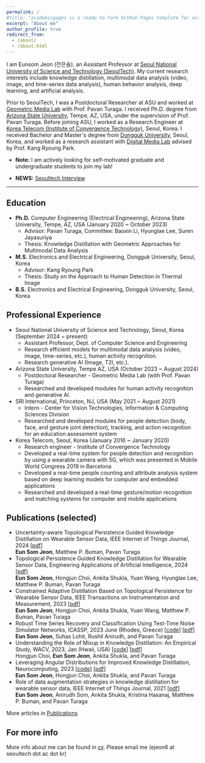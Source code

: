 ```yaml
---
permalink: /
#title: "academicpages is a ready-to-fork GitHub Pages template for academic personal websites"
excerpt: "About me"
author_profile: true
redirect_from: 
  - /about/
  - /about.html
---
```


I am Eunsom Jeon (전은솜), an Assistant Professor at [Seoul National University of Science and Technology (SeoulTech)](https://en.seoultech.ac.kr/). 
My current research interests include knowledge distillation, multimodal data analysis (video, image, and time-series data analysis), human behavior analysis, deep learning, and artificial analysis.

Prior to SeoulTech, I was a Postdoctoral Researcher at ASU and worked at [Geometric Media Lab](https://pavanturaga.com/) with Prof. Pavan Turaga.
I received Ph.D. degree from [Arizona State University](https://www.asu.edu/), Tempe, AZ, USA, under the supervision of Prof. Pavan Turaga.
Before joining ASU, I worked as a Research Engineer at [Korea Telecom (Institute of Convergence Technology)](https://www.kt.com/), Seoul, Korea.
I received Bachelor and Master's degree from [Dongguk University](https://www.dongguk.edu/main), Seoul, Korea, and worked as a research assistant with [Digital Media Lab](http://dm.dongguk.edu/) advised by Prof. Kang Ryoung Park.

* **Note:** I am actively looking for self-motivated graduate and undergraduate students to join my lab!
  
* **NEWS:** [Seoultech Interview](https://www.seoultech.ac.kr/service/info/news/?do=commonview&searchtext=&searchtype=1&nowpage=1&bnum=3596&bidx=550645&cate=14)
------

Education
------
* **Ph.D.** Computer Engineering (Electrical Engineering), Arizona State University, Tempe, AZ, USA (January 2020 ~ October 2023)
  * Advisor: Pavan Turaga, Committee: Baoxin Li, Hyunglae Lee, Suren Jayasuriya
  * Thesis: Knowledge Distillation with Geometric Approaches for Multimodal Data Analysis
* **M.S.** Electronics and Electrical Engineering, Dongguk University, Seoul, Korea
  * Advisor: Kang Ryoung Park
  * Thesis: Study on the Approach to Human Detection in Thermal Image
* **B.S.**  Electronics and Electrical Engineering, Dongguk University, Seoul, Korea

Professional Experience
------
* Seoul National University of Science and Technology, Seoul, Korea (September 2024 ~ present)
  * Assistant Professor, Dept. of Computer Science and Engineering
  * Research efficient models for multimodal data analysis (video, image, time-series, etc.), human activity recognition.
  * Research generative AI (Image, T2I, etc.).
* Arizona State University, Tempe AZ, USA (October 2023 ~ August 2024)
  * Postdoctoral Researcher - Geometric Media Lab (with Prof. Pavan Turaga)
  * Researched and developed modules for human activity recognition and generative AI.
* SRI International, Princeton, NJ, USA (May 2021 ~ August 2021)
  * Intern - Center for Vision Technologies, Information & Computing Sciences Division
  * Researched and developed modules for people detection (body, face, and gesture joint detection), tracking, and action recognition for an education assessment system
* Korea Telecom, Seoul, Korea (January 2016 ~ January 2020)
  * Research engineer - Institute of Convergence Technology
  * Developed a real-time system for people detection and recognition by using a wearable camera with 5G, which was presented in Mobile World Congress 2019 in Barcelona
  * Developed a real-time people counting and attribute analysis system based on deep learning models for computer and embedded applications
  * Researched and developed a real-time gesture/motion recognition and matching systems for computer and mobile applications

Publications (selected)
------
* Uncertainty-aware Topological Persistence Guided Knowledge Distillation on Wearable Sensor Data, IEEE Internet of Things Journal, 2024 [[pdf](https://ieeexplore.ieee.org/document/10554649)]
  <br> **Eun Som Jeon**, Matthew P. Buman, Pavan Turaga
* Topological Persistence Guided Knowledge Distillation for Wearable Sensor Data, Engineering Applications of Artificial Intelligence, 2024 [[pdf](https://www.sciencedirect.com/science/article/pii/S0952197623019036)]
  <br> **Eun Som Jeon**, Hongjun Choi, Ankita Shukla, Yuan Wang, Hyunglae Lee, Matthew P. Buman, Pavan Turaga
* Constrained Adaptive Distillation Based on Topological Persistence for Wearable Sensor Data, IEEE Transactions on Instrumentation and Measurement, 2023 [[pdf](https://ieeexplore.ieee.org/abstract/document/10308705?casa_token=n255xIac_1cAAAAA:LMIdEQjkKce76Ln4M0icZxPEwcB2Je8hkCKgHab_fV44b0jtKOMI2kv0YLoMq4H0rlVL4zS1Uw)]
   <br> **Eun Som Jeon**, Hongjun Choi, Ankita Shukla, Yuan Wang, Matthew P. Buman, Pavan Turaga
* Robust Time Series Recovery and Classification Using Test-Time Noise Simulator Networks, ICASSP, 2023 June (Rhodes, Greece) [[code](https://github.com/jeunsom/RobustTS)] [[pdf](https://ieeexplore.ieee.org/document/10096888)]
   <br> **Eun Som Jeon**, Suhas Lohit, Rushil Anirudh, and Pavan Turaga
* Understanding the Role of Mixup in Knowledge Distillation: An Empirical Study, WACV, 2023, Jan (Hwaii, USA) [[code](https://github.com/hchoi71/MIX-KD)] [[pdf](https://arxiv.org/pdf/2211.03946.pdf)]
   <br> Hongjun Choi, **Eun Som Jeon**, Ankita Shukla, and Pavan Turaga 
* Leveraging Angular Distributions for Improved Knowledge Distillation, Neurocomputing, 2023 [[code](https://github.com/jeunsom/AMD_loss)] [[pdf](https://www.sciencedirect.com/science/article/abs/pii/S0925231222014096)]
   <br> **Eun Som Jeon**, Hongjun Choi, Ankita Shukla, and Pavan Turaga
* Role of data augmentation strategies in knowledge distillation for wearable sensor data, IEEE Internet of Things Journal, 2021 [[pdf](https://ieeexplore.ieee.org/document/9664814)]
   <br> **Eun Som Jeon**, Anirudh Som, Ankita Shukla, Kristina Hasanaj, Matthew P. Buman, and Pavan Turaga

More articles in [Publications](https://jeunsom.github.io/publications/)

For more info
------
More info about me can be found in [cv](https://jeunsom.github.io/cv/).
Please email me (ejeon6 at seoultech dot ac dot kr)
